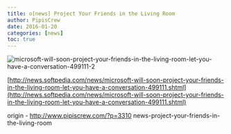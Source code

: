 ```yaml
---
title: o[news] Project Your Friends in the Living Room
author: PipisCrew
date: 2016-01-20
categories: [news]
toc: true
---
```


![microsoft-will-soon-project-your-friends-in-the-living-room-let-you-have-a-conversation-499111-2](https://www.pipiscrew.com/wp-content/uploads/2016/01/microsoft-will-soon-project-your-friends-in-the-living-room-let-you-have-a-conversation-499111-2.jpg)

[http://news.softpedia.com/news/microsoft-will-soon-project-your-friends-in-the-living-room-let-you-have-a-conversation-499111.shtml](http://news.softpedia.com/news/microsoft-will-soon-project-your-friends-in-the-living-room-let-you-have-a-conversation-499111.shtml)

origin - http://www.pipiscrew.com/?p=3310 news-project-your-friends-in-the-living-room